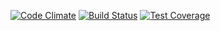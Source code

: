 [![Code Climate](https://codeclimate.com/github/andneuma/kollektiv-leben/badges/gpa.svg)](https://codeclimate.com/github/andneuma/kollektiv-leben)
[![Build Status](https://travis-ci.org/andneuma/kollektiv-leben.svg?branch=master)](https://travis-ci.org/andneuma/kollektiv-leben)
[![Test Coverage](https://codeclimate.com/github/andneuma/kollektiv-leben/badges/coverage.svg)](https://codeclimate.com/github/andneuma/kollektiv-leben/coverage)
